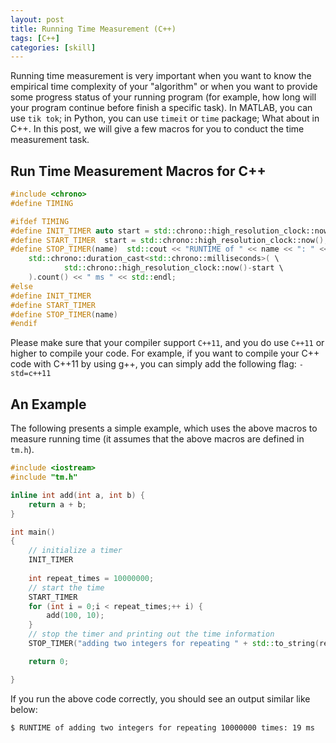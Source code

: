 ```yaml
---
layout: post
title: Running Time Measurement (C++)
tags: [C++]
categories: [skill]
---
```


Running time measurement is very important when you want to know the empirical time complexity of your "algorithm" or when you want to provide some progress status of your running program (for example, how long will 
your program continue before finish a specific task). In MATLAB, you can use `tik tok`; in Python, you can use `timeit` or `time` package; What about in C++. In this post, we will give a few macros for you to conduct the time 
measurement task.



Run Time Measurement Macros for C++
-----------------------------------

```cpp
#include <chrono>  
#define TIMING  

#ifdef TIMING  
#define INIT_TIMER auto start = std::chrono::high_resolution_clock::now();  
#define START_TIMER  start = std::chrono::high_resolution_clock::now();  
#define STOP_TIMER(name)  std::cout << "RUNTIME of " << name << ": " << \  
    std::chrono::duration_cast<std::chrono::milliseconds>( \
            std::chrono::high_resolution_clock::now()-start \
    ).count() << " ms " << std::endl; 
#else  
#define INIT_TIMER  
#define START_TIMER  
#define STOP_TIMER(name)  
#endif  
```

Please make sure that your compiler support `C++11`, and you do use `C++11` or higher to compile your code. For example, if you want to compile your C++ code with C++11 by using g++, you can simply add the following flag: `-std=c++11`


An Example
----------

The following presents a simple example, which uses the above macros to measure running time (it assumes that the above macros are defined in `tm.h`).

```cpp
#include <iostream>
#include "tm.h"

inline int add(int a, int b) {
    return a + b;
}

int main()
{
    // initialize a timer
    INIT_TIMER
    
    int repeat_times = 10000000;
    // start the time
    START_TIMER
    for (int i = 0;i < repeat_times;++ i) {
        add(100, 10);
    }
    // stop the timer and printing out the time information
    STOP_TIMER("adding two integers for repeating " + std::to_string(repeat_times) + " times")

    return 0;

}
```

If you run the above code correctly, you should see an output similar like below:

```shell
$ RUNTIME of adding two integers for repeating 10000000 times: 19 ms
``` 


